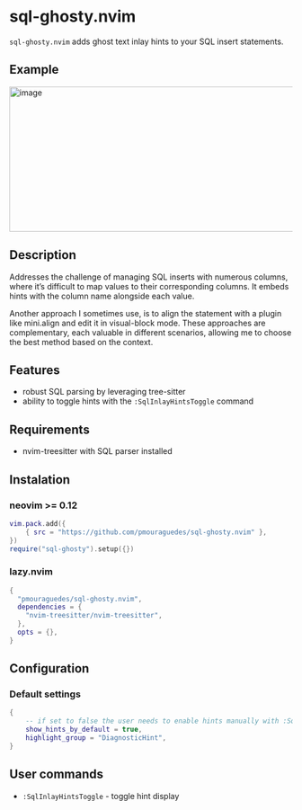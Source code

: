 # sql-ghosty.nvim

`sql-ghosty.nvim` adds ghost text inlay hints to your SQL insert statements.

## Example

<img width="1247" height="258" alt="image" src="https://github.com/user-attachments/assets/a59d7ddd-af0b-4e9d-a82e-a7d761d5d01f" />


## Description

Addresses the challenge of managing SQL inserts with numerous columns, where it’s difficult to map values to their corresponding columns.
It embeds hints with the column name alongside each value.

Another approach I sometimes use, is to align the statement with a plugin like mini.align and edit it in visual-block mode.
These approaches are complementary, each valuable in different scenarios, allowing me to choose the best method based on the context.

## Features

- robust SQL parsing by leveraging tree-sitter
- ability to toggle hints with the `:SqlInlayHintsToggle` command

## Requirements

- nvim-treesitter with SQL parser installed

## Instalation

### neovim >= 0.12
```lua
vim.pack.add({
    { src = "https://github.com/pmouraguedes/sql-ghosty.nvim" },
})
require("sql-ghosty").setup({})
```

### lazy.nvim
```lua
{
  "pmouraguedes/sql-ghosty.nvim",
  dependencies = {
    "nvim-treesitter/nvim-treesitter",
  },
  opts = {},
}
```

## Configuration

### Default settings

```lua
{
    -- if set to false the user needs to enable hints manually with :SqlInlayHintsToggle
    show_hints_by_default = true,
    highlight_group = "DiagnosticHint",
}
```

## User commands

- `:SqlInlayHintsToggle` - toggle hint display
